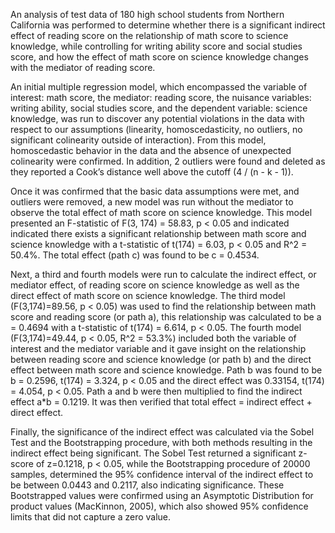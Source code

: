 An analysis of test data of 180 high school students from Northern California was performed to determine whether there is a significant indirect effect of reading score on the relationship of math score to science knowledge, while controlling for writing ability score and social studies score, and how the effect of math score on science knowledge changes with the mediator of reading score.

An initial multiple regression model, which encompassed the variable of interest: math score, the mediator: reading score, the nuisance variables: writing ability, social studies score, and the dependent variable: science knowledge, was run to discover any potential violations in the data with respect to our assumptions (linearity, homoscedasticity, no outliers, no significant colinearity outside of interaction). From this model, homoscedastic behavior in the data and the absence of unexpected colinearity were confirmed. In addition, 2 outliers were found and deleted as they reported a Cook’s distance well above the cutoff (4 / (n - k - 1)).

Once it was confirmed that the basic data assumptions were met, and outliers were removed, a new model was run without the mediator to observe the total effect of math score on science knowledge. This model presented an F-statistic of F(3, 174) = 58.83, p < 0.05 and indicated indicated there exists a significant relationship between math score and science knowledge with a t-statistic of t(174) = 6.03, p < 0.05 and R^2 = 50.4%. The total effect (path c) was found to be c = 0.4534.

Next, a third and fourth models were run to calculate the indirect effect, or mediator effect, of reading score on science knowledge as well as the direct effect of math score on science knowledge. The third model (F(3,174)=89.56, p < 0.05) was used to find the relationship between math score and reading score (or path a), this relationship was calculated to be a = 0.4694 with a t-statistic of t(174) = 6.614, p < 0.05. The fourth model (F(3,174)=49.44, p < 0.05, R^2 = 53.3%) included both the variable of interest and the mediator variable and it gave insight on the relationship between reading score and science knowledge (or path b) and the direct effect between math score and science knowledge. Path b was found to be b = 0.2596, t(174) = 3.324, p < 0.05 and the direct effect was 0.33154, t(174) = 4.054, p < 0.05. Path a and b were then multiplied to find the indirect effect a*b = 0.1219. It was then verified that total effect = indirect effect + direct effect.

Finally, the significance of the indirect effect was calculated via the Sobel Test and the Bootstrapping procedure, with both methods resulting in the indirect effect being significant. The Sobel Test returned a significant z-score of z=0.1218, p < 0.05, while the Bootstrapping procedure of 20000 samples, determined the 95% confidence interval of the indirect effect to be between 0.0443 and 0.2117, also indicating significance. These Bootstrapped values were confirmed using an Asymptotic Distribution for product values (MacKinnon, 2005), which also showed 95% confidence limits that did not capture a zero value.
